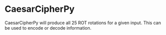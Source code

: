# CaesarCipherPy

CaesarCipherPy will produce all 25 ROT rotations for a given input. This can be used to encode or decode information.
